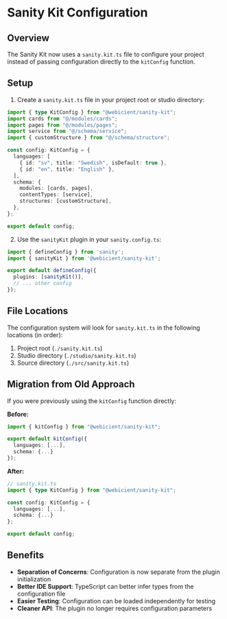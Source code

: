 # Sanity Kit Configuration

## Overview

The Sanity Kit now uses a `sanity.kit.ts` file to configure your project instead of passing configuration directly to the `kitConfig` function.

## Setup

1. Create a `sanity.kit.ts` file in your project root or studio directory:

```typescript
import { type KitConfig } from "@webicient/sanity-kit";
import cards from "@/modules/cards";
import pages from "@/modules/pages";
import service from "@/schema/service";
import { customStructure } from "@/schema/structure";

const config: KitConfig = {
  languages: [
    { id: "sv", title: "Swedish", isDefault: true },
    { id: "en", title: "English" },
  ],
  schema: {
    modules: [cards, pages],
    contentTypes: [service],
    structures: [customStructure],
  },
};

export default config;
```

2. Use the `sanityKit` plugin in your `sanity.config.ts`:

```typescript
import { defineConfig } from 'sanity';
import { sanityKit } from '@webicient/sanity-kit';

export default defineConfig({
  plugins: [sanityKit()],
  // ... other config
});
```

## File Locations

The configuration system will look for `sanity.kit.ts` in the following locations (in order):
1. Project root (`./sanity.kit.ts`)
2. Studio directory (`./studio/sanity.kit.ts`)
3. Source directory (`./src/sanity.kit.ts`)

## Migration from Old Approach

If you were previously using the `kitConfig` function directly:

**Before:**
```typescript
import { kitConfig } from "@webicient/sanity-kit";

export default kitConfig({
  languages: [...],
  schema: {...}
});
```

**After:**
```typescript
// sanity.kit.ts
import { type KitConfig } from "@webicient/sanity-kit";

const config: KitConfig = {
  languages: [...],
  schema: {...}
};

export default config;
```

## Benefits

- **Separation of Concerns**: Configuration is now separate from the plugin initialization
- **Better IDE Support**: TypeScript can better infer types from the configuration file
- **Easier Testing**: Configuration can be loaded independently for testing
- **Cleaner API**: The plugin no longer requires configuration parameters 
